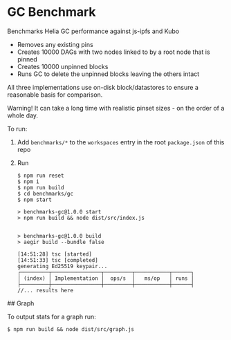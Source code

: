 # GC Benchmark

Benchmarks Helia GC performance against js-ipfs and Kubo

- Removes any existing pins
- Creates 10000 DAGs with two nodes linked to by a root node that is pinned
- Creates 10000 unpinned blocks
- Runs GC to delete the unpinned blocks leaving the others intact

All three implementations use on-disk block/datastores to ensure a reasonable basis for comparison.

Warning! It can take a long time with realistic pinset sizes - on the order of a whole day.

To run:

1. Add `benchmarks/*` to the `workspaces` entry in the root `package.json` of this repo
2. Run

   ```console
   $ npm run reset
   $ npm i
   $ npm run build
   $ cd benchmarks/gc
   $ npm start

   > benchmarks-gc@1.0.0 start
   > npm run build && node dist/src/index.js


   > benchmarks-gc@1.0.0 build
   > aegir build --bundle false

   [14:51:28] tsc [started]
   [14:51:33] tsc [completed]
   generating Ed25519 keypair...
   ┌─────────┬────────────────┬─────────┬───────────┬──────┐
   │ (index) │ Implementation │  ops/s  │   ms/op   │ runs │
   ├─────────┼────────────────┼─────────┼───────────┼──────┤
   //... results here
   ```

## Graph

To output stats for a graph run:

```console
$ npm run build && node dist/src/graph.js
```
